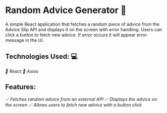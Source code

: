 # Random Advice Generator 📝

A simple React application that fetches a random piece of advice from the Advice Slip API and displays it on the screen with error handling. Users can click a button to fetch new advice. If error occurs it will appear error message in the UI.

## Technologies Used: 💻

_📌 React_
_📌 Axios_

## Features:

_✅ Fetches random advice from an external API_
_✅ Displays the advice on the screen_
_✅ Allows users to fetch new advice with a button click_

